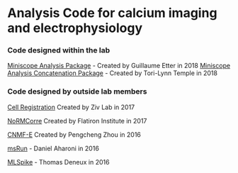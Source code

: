 
# Analysis Code for calcium imaging and electrophysiology

 
### Code designed within the lab
[Miniscope Analysis Package](https://github.com/etterguillaume/MiniscopeAnalysis) - Created by Guillaume Etter in 2018 
[Miniscope Analysis Concatenation Package](https://github.com/torilynntemple/MiniscopeAnalysisConcatenation) - Created by Tori-Lynn Temple in 2018

### Code designed by outside lab members 

[Cell Registration](https://github.com/zivlab/CellReg) Created by Ziv Lab in 2017 

[NoRMCorre](https://github.com/flatironinstitute/NoRMCorre) Created by Flatiron Institute in 2017

[CNMF-E](https://github.com/zhoupc/CNMF_E) Created by Pengcheng Zhou in 2016

[msRun](https://github.com/daharoni/Miniscope_Analysis) - Daniel Aharoni in 2016 

[MLSpike](https://github.com/thomasdeneux/spikes) - Thomas Deneux in 2016 




